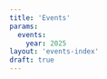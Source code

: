 ```yaml
---
title: 'Events'
params:
  events:
    year: 2025
layout: 'events-index'
draft: true
---
```

<!--
  SPDX-FileCopyrightText: 2025 OASIS CSAF TC
  SPDX-License-Identifier: LicenseRef-OASIS-CSAF-TC-License
-->
